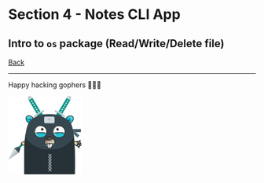 # Section 4 - Notes CLI App

## Intro to `os` package (Read/Write/Delete file)

[Back](https://github.com/steevehook/udemy-go101/blob/master/section_4-notes-cli-app)

---

Happy hacking gophers 🚀🚀🚀

<img src="https://github.com/steevehook/udemy-go101/raw/master/udemy-go101.svg?sanitize=true" width="150px"/>
